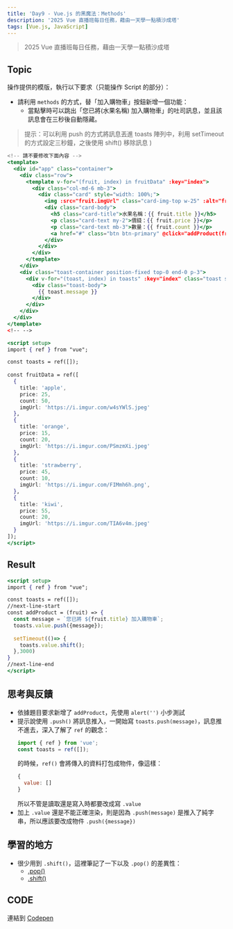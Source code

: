 ```yaml
---
title: 'Day9 - Vue.js 的黑魔法：Methods'
description: '2025 Vue 直播班每日任務，藉由一天學一點積沙成塔'
tags: [Vue.js, JavaScript]
---
```

> 2025 Vue 直播班每日任務，藉由一天學一點積沙成塔

## Topic
操作提供的模版，執行以下要求（只能操作 Script 的部分）：
- 請利用 `methods` 的方式，替「加入購物車」按鈕新增一個功能：
  - 當點擊時可以跳出「您已將(水果名稱) 加入購物車」的吐司訊息，並且該訊息會在三秒後自動隱藏。
> 提示：可以利用 push 的方式將訊息丟進 toasts 陣列中，利用 setTimeout 的方式設定三秒鐘，之後使用 shift() 移除訊息 )

```jsx
<!-- 請不要修改下面內容 -->
<template>
  <div id="app" class="container">
    <div class="row">
      <template v-for="(fruit, index) in fruitData" :key="index">
        <div class="col-md-6 mb-3">
          <div class="card" style="width: 100%;">
            <img :src="fruit.imgUrl" class="card-img-top w-25" :alt="fruit.title">
            <div class="card-body">
              <h5 class="card-title">水果名稱：{{ fruit.title }}</h5>
              <p class="card-text my-2">價錢：{{ fruit.price }}</p>
              <p class="card-text mb-3">數量：{{ fruit.count }}</p>
              <a href="#" class="btn btn-primary" @click="addProduct(fruit)">加入購物車</a>
            </div>
          </div>
        </div>
      </template>
    </div>
    <div class="toast-container position-fixed top-0 end-0 p-3">
      <div v-for="(toast, index) in toasts" :key="index" class="toast show" role="alert" aria-live="assertive" aria-atomic="true">
        <div class="toast-body">
          {{ toast.message }}
        </div>
      </div>
    </div>
  </div>
</template>
<!-- -->

<script setup>
import { ref } from "vue";

const toasts = ref([]);
  
const fruitData = ref([
  {
    title: 'apple',
    price: 25,
    count: 50,
    imgUrl: 'https://i.imgur.com/w4sYWlS.jpeg'
  },
  {
    title: 'orange',
    price: 15,
    count: 20,
    imgUrl: 'https://i.imgur.com/PSmzmXi.jpeg'
  },
  {
    title: 'strawberry',
    price: 45,
    count: 10,
    imgUrl: 'https://i.imgur.com/FIMmh6h.png',
  },
  {
    title: 'kiwi',
    price: 55,
    count: 20,
    imgUrl: 'https://i.imgur.com/TIA6v4m.jpeg'
  }
]);
</script>
```

## Result
```jsx
<script setup>
import { ref } from "vue";

const toasts = ref([]);
//next-line-start
const addProduct = (fruit) => {
  const message = `您已將 ${fruit.title} 加入購物車`;
  toasts.value.push({message});
  
  setTimeout(()=> {
    toasts.value.shift();
  },3000)
}
//next-line-end
</script>
```

## 思考與反饋
- 依據題目要求新增了 `addProduct`，先使用 `alert('')` 小步測試
- 提示說使用 `.push()` 將訊息推入，一開始寫 `toasts.push(message)`，訊息推不進去，深入了解了 `ref` 的觀念：
  ```js
  import { ref } from 'vue';
  const toasts = ref([]);
  ```
  的時候，`ref()` 會將傳入的資料打包成物件，像這樣：
  ```js
  {
    value: []
  }
  ```
  所以不管是讀取還是寫入時都要改成寫 `.value`
- 加上 `.value` 還是不能正確渲染，則是因為 `.push(message)` 是推入了純字串，所以應該要改成物件 `.push({message})`

## 學習的地方
- 很少用到 `.shift()`，這裡筆記了一下以及 `.pop()` 的差異性：
  - [.pop()](../JavaScript/arrayMethods.md#pop)
  - [.shift()](../JavaScript/arrayMethods.md#shift)


## CODE
連結到 [Codepen](https://codepen.io/CloveTseng1026/pen/WbQXxYd)